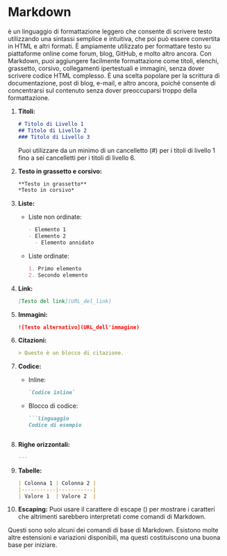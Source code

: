 # Markdown 
è un linguaggio di formattazione leggero che consente di scrivere testo utilizzando una sintassi semplice e intuitiva, che poi può essere convertita in HTML e altri formati. È ampiamente utilizzato per formattare testo su piattaforme online come forum, blog, GitHub, e molto altro ancora. Con Markdown, puoi aggiungere facilmente formattazione come titoli, elenchi, grassetto, corsivo, collegamenti ipertestuali e immagini, senza dover scrivere codice HTML complesso. È una scelta popolare per la scrittura di documentazione, post di blog, e-mail, e altro ancora, poiché consente di concentrarsi sul contenuto senza dover preoccuparsi troppo della formattazione.



1. **Titoli:**
   ```markdown
   # Titolo di Livello 1
   ## Titolo di Livello 2
   ### Titolo di Livello 3
   ```
   Puoi utilizzare da un minimo di un cancelletto (#) per i titoli di livello 1 fino a sei cancelletti per i titoli di livello 6.

2. **Testo in grassetto e corsivo:**
   ```markdown
   **Testo in grassetto**
   *Testo in corsivo*
   ```
   
3. **Liste:**
   - Liste non ordinate:
     ```markdown
     - Elemento 1
     - Elemento 2
       - Elemento annidato
     ```
   - Liste ordinate:
     ```markdown
     1. Primo elemento
     2. Secondo elemento
     ```

4. **Link:**
   ```markdown
   [Testo del link](URL_del_link)
   ```

5. **Immagini:**
   ```markdown
   ![Testo alternativo](URL_dell'immagine)
   ```

6. **Citazioni:**
   ```markdown
   > Questo è un blocco di citazione.
   ```

7. **Codice:**
   - Inline:
     ```markdown
     `Codice inline`
     ```
   - Blocco di codice:
     ```markdown
     ```linguaggio
     Codice di esempio
     ``` 
     ```

8. **Righe orizzontali:**
   ```markdown
   ---
   ```

9. **Tabelle:**
   ```markdown
   | Colonna 1 | Colonna 2 |
   |-----------|-----------|
   | Valore 1  | Valore 2  |
   ```

10. **Escaping:**
    Puoi usare il carattere di escape (\) per mostrare i caratteri che altrimenti sarebbero interpretati come comandi di Markdown.

Questi sono solo alcuni dei comandi di base di Markdown. Esistono molte altre estensioni e variazioni disponibili, ma questi costituiscono una buona base per iniziare.


